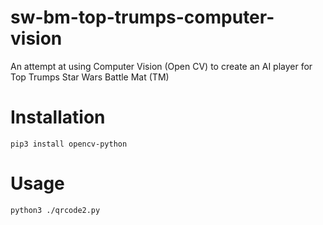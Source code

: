 # sw-bm-top-trumps-computer-vision
An attempt at using Computer Vision (Open CV) to create an AI player for Top Trumps Star Wars Battle Mat (TM)

# Installation

```
pip3 install opencv-python
```

# Usage

```
python3 ./qrcode2.py
```

